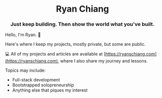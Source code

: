 <h1 align="center">Ryan Chiang</h1>
<h3 align="center">Just keep building. Then show the world what you've built.</h3>

Hello, I'm Ryan. 👋

Here's where I keep my projects, mostly private, but some are public.

💻 All of my projects and articles are available at [https://ryanschiang.com](https://ryanschiang.com), where I also share my journey and lessons.

Topics may include:

- Full-stack development
- Bootstrapped solopreneurship
- Anything else that piques my interest

<p align="left">
</p>

